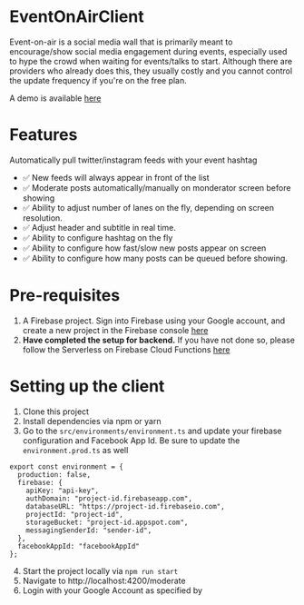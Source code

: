 # EventOnAirClient

Event-on-air is a social media wall that is primarily meant to encourage/show social media engagement during events, especially used to hype the crowd when waiting for events/talks to start. Although there are providers who already does this, they usually costly and you cannot control the update frequency if you're on the free plan.

A demo is available [here](https://event-on-air-ebc25.firebaseapp.com/)

# Features
Automatically pull twitter/instagram feeds with your event hashtag

- ✅ New feeds will always appear in front of the list
- ✅ Moderate posts automatically/manually on monderator screen before showing
- ✅ Ability to adjust number of lanes on the fly, depending on screen resolution.
- ✅ Adjust header and subtitle in real time.
- ✅ Ability to configure hashtag on the fly
- ✅ Ability to configure how fast/slow new posts appear on screen
- ✅ Ability to configure how many posts can be queued before showing.

# Pre-requisites
1. A Firebase project. Sign into Firebase using your Google account, and create a new project in the Firebase console [here](https://console.firebase.google.com/)
2. **Have completed the setup for backend.** If you have not done so, please follow the  Serverless on Firebase Cloud Functions [here](https://github.com/shangyilim/event-on-air)

# Setting up the client
1. Clone this project
2. Install dependencies via npm or yarn
3. Go to the `src/environments/environment.ts` and update your firebase configuration and Facebook App Id. Be sure to update the `environment.prod.ts` as well
```
export const environment = {
  production: false,
  firebase: {
    apiKey: "api-key",
    authDomain: "project-id.firebaseapp.com",
    databaseURL: "https://project-id.firebaseio.com",
    projectId: "project-id",
    storageBucket: "project-id.appspot.com",
    messagingSenderId: "sender-id",
  },
  facebookAppId: "facebookAppId"
};

```
4. Start the project locally via `npm run start`
5. Navigate to http://localhost:4200/moderate 
6. Login with your Google Account as specified by 



